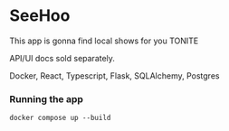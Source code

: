 # SeeHoo

This app is gonna find local shows for you TONITE

API/UI docs sold separately.

Docker, React, Typescript, Flask, SQLAlchemy, Postgres

### Running the app
`docker compose up --build`
